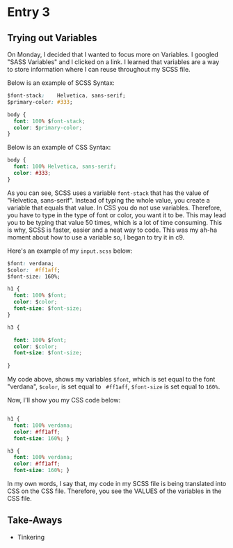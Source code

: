 # Entry 3
## Trying out Variables
On Monday, I decided that I wanted to focus more on Variables. I googled "SASS Variables" and I clicked on a link. 
I learned that variables are a way to store information where I can reuse throughout my SCSS file.

Below is an example of SCSS Syntax: 

```css
$font-stack:    Helvetica, sans-serif;
$primary-color: #333;

body {
  font: 100% $font-stack;
  color: $primary-color;
}
```

Below is an example of CSS Syntax:


```css
body {
  font: 100% Helvetica, sans-serif;
  color: #333;
}
```

As you can see, SCSS uses a variable `font-stack` that has the value of "Helvetica, sans-serif". Instead of typing the whole value, you create a variable that equals that value. 
In CSS you do not use variables. Therefore, you have to type in the type of font or color, you want it to be. This may lead you to be typing that value 50 times, which is a lot of time consuming. 
This is why, SCSS is faster, easier and a neat way to code. This was my ah-ha moment about how to use a variable so, I began to try it in c9.

Here's an example of my `input.scss` below:



```css
$font: verdana;
$color:  #ff1aff;
$font-size: 160%; 

h1 {
  font: 100% $font;
  color: $color;
  font-size: $font-size;
}

h3 { 

  font: 100% $font;
  color: $color;
  font-size: $font-size;
  
}

```
My code above, shows my variables `$font`, which is set equal to the font "verdana", `$color`, is set equal to ` #ff1aff`, `$font-size` is set equal to `160%`.



Now, I'll show you my CSS code below:




```css

h1 {
  font: 100% verdana;
  color: #ff1aff;
  font-size: 160%; }

h3 {
  font: 100% verdana;
  color: #ff1aff;
  font-size: 160%; }

```
In my own words, I say that, my code in my SCSS file is being translated into CSS on the CSS file. Therefore, you see the VALUES of the variables in the CSS file.








## Take-Aways
 * Tinkering 
